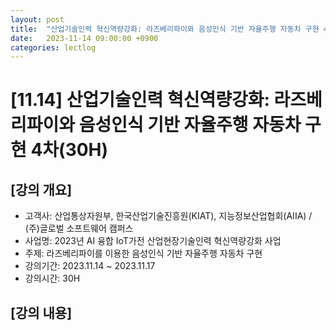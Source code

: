 ```yaml
---
layout: post
title:  "산업기술인력 혁신역량강화: 라즈베리파이와 음성인식 기반 자율주행 자동차 구현 4차(30H)"
date:   2023-11-14 09:00:00 +0900
categories: lectlog
---
```


# [11.14] 산업기술인력 혁신역량강화: 라즈베리파이와 음성인식 기반 자율주행 자동차 구현 4차(30H)

## [강의 개요]

* 고객사: 산업통상자원부, 한국산업기술진흥원(KIAT), 지능정보산업협회(AIIA) / (주)글로벌 소프트웨어 캠퍼스
* 사업명: 2023년 AI 융합 IoT가전 산업현장기술인력 혁신역량강화 사업
* 주제: 라즈베리파이를 이용한 음성인식 기반 자율주행 자동차 구현
* 강의기간: 2023.11.14 ~ 2023.11.17
* 강의시간: 30H

## [강의 내용]
